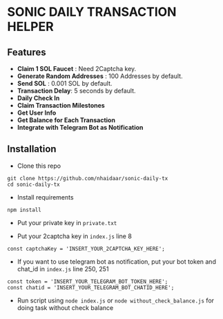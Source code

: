 # SONIC DAILY TRANSACTION HELPER

## Features

- **Claim 1 SOL Faucet** : Need 2Captcha key.
- **Generate Random Addresses** : 100 Addresses by default.
- **Send SOL** : 0.001 SOL by default.
- **Transaction Delay**: 5 seconds by default.
- **Daily Check In**
- **Claim Transaction Milestones**
- **Get User Info**
- **Get Balance for Each Transaction**
- **Integrate with Telegram Bot as Notification**

## Installation

- Clone this repo

```
git clone https://github.com/nhaidaar/sonic-daily-tx
cd sonic-daily-tx
```

- Install requirements

```
npm install
```

- Put your private key in `private.txt`

- Put your 2captcha key in `index.js` line 8

```
const captchaKey = 'INSERT_YOUR_2CAPTCHA_KEY_HERE';
```

- If you want to use telegram bot as notification, put your bot token and chat_id in `index.js` line 250, 251

```
const token = 'INSERT_YOUR_TELEGRAM_BOT_TOKEN_HERE';
const chatid = 'INSERT_YOUR_TELEGRAM_BOT_CHATID_HERE';
```

- Run script using `node index.js` or `node without_check_balance.js` for doing task without check balance
